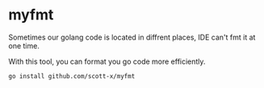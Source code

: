 # myfmt

Sometimes our golang code is located in diffrent places, IDE can't fmt it at one time.

With this tool, you can format you go code more efficiently.


```bash
go install github.com/scott-x/myfmt
```